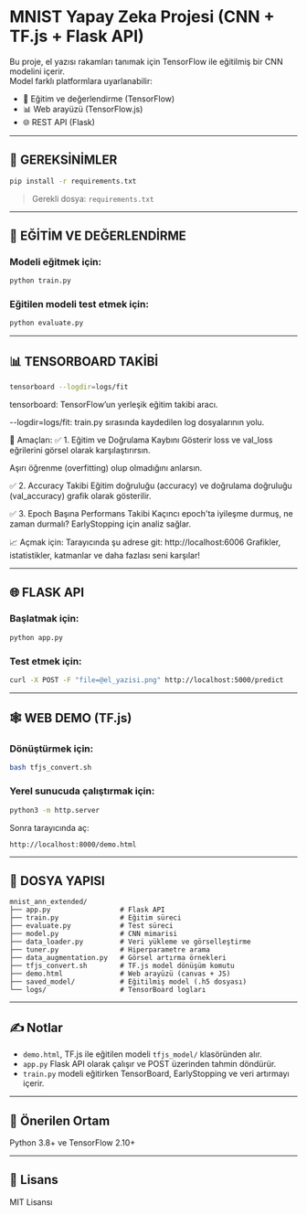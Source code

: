 # MNIST Yapay Zeka Projesi (CNN + TF.js + Flask API)

Bu proje, el yazısı rakamları tanımak için TensorFlow ile eğitilmiş bir CNN modelini içerir.  
Model farklı platformlara uyarlanabilir:
- 🧠 Eğitim ve değerlendirme (TensorFlow)
- 📊 Web arayüzü (TensorFlow.js)
- 🌐 REST API (Flask)

---

## 🔧 GEREKSİNİMLER

```bash
pip install -r requirements.txt
```

> Gerekli dosya: `requirements.txt`

---

## 🧠 EĞİTİM VE DEĞERLENDİRME

### Modeli eğitmek için:
```bash
python train.py
```

### Eğitilen modeli test etmek için:
```bash
python evaluate.py
```

---

## 📊 TENSORBOARD TAKİBİ

```bash
tensorboard --logdir=logs/fit
```
tensorboard: TensorFlow’un yerleşik eğitim takibi aracı.

--logdir=logs/fit: train.py sırasında kaydedilen log dosyalarının yolu.

🎯 Amaçları:
✅ 1. Eğitim ve Doğrulama Kaybını Gösterir
loss ve val_loss eğrilerini görsel olarak karşılaştırırsın.

Aşırı öğrenme (overfitting) olup olmadığını anlarsın.

✅ 2. Accuracy Takibi
Eğitim doğruluğu (accuracy) ve doğrulama doğruluğu (val_accuracy) grafik olarak gösterilir.

✅ 3. Epoch Başına Performans Takibi
Kaçıncı epoch'ta iyileşme durmuş, ne zaman durmalı?
EarlyStopping için analiz sağlar.

📈 Açmak için:
Tarayıcında şu adrese git: http://localhost:6006
Grafikler, istatistikler, katmanlar ve daha fazlası seni karşılar!


---

## 🌐 FLASK API

### Başlatmak için:
```bash
python app.py
```

### Test etmek için:
```bash
curl -X POST -F "file=@el_yazisi.png" http://localhost:5000/predict
```

---

## 🕸️ WEB DEMO (TF.js)

### Dönüştürmek için:
```bash
bash tfjs_convert.sh
```

### Yerel sunucuda çalıştırmak için:
```bash
python3 -m http.server
```

Sonra tarayıcında aç:
```
http://localhost:8000/demo.html
```

---

## 📁 DOSYA YAPISI

```
mnist_ann_extended/
├── app.py                 # Flask API
├── train.py               # Eğitim süreci
├── evaluate.py            # Test süreci
├── model.py               # CNN mimarisi
├── data_loader.py         # Veri yükleme ve görselleştirme
├── tuner.py               # Hiperparametre arama
├── data_augmentation.py   # Görsel artırma örnekleri
├── tfjs_convert.sh        # TF.js model dönüşüm komutu
├── demo.html              # Web arayüzü (canvas + JS)
├── saved_model/           # Eğitilmiş model (.h5 dosyası)
└── logs/                  # TensorBoard logları
```

---

## ✍️ Notlar

- `demo.html`, TF.js ile eğitilen modeli `tfjs_model/` klasöründen alır.
- `app.py` Flask API olarak çalışır ve POST üzerinden tahmin döndürür.
- `train.py` modeli eğitirken TensorBoard, EarlyStopping ve veri artırmayı içerir.

---

## 🧪 Önerilen Ortam

Python 3.8+ ve TensorFlow 2.10+

---

## 📜 Lisans

MIT Lisansı